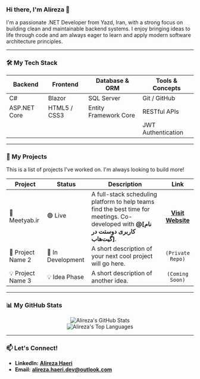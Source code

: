 ### Hi there, I'm Alireza 👋

I'm a passionate .NET Developer from Yazd, Iran, with a strong focus on building clean and maintainable backend systems. I enjoy bringing ideas to life through code and am always eager to learn and apply modern software architecture principles.

---

### 🛠️ My Tech Stack

| Backend          | Frontend      | Database & ORM         | Tools & Concepts     |
|------------------|---------------|------------------------|----------------------|
| C#               | Blazor        | SQL Server             | Git / GitHub         |
| ASP.NET Core     | HTML5 / CSS3  | Entity Framework Core  | RESTful APIs         |
|                  |               |                        | JWT Authentication   |

---

### 🚀 My Projects
<p>This is a list of projects I've worked on. I'm always looking to build more!</p>

<table>
    <thead>
        <tr>
            <th>Project</th>
            <th>Status</th>
            <th>Description</th>
            <th>Link</th>
        </tr>
    </thead>
    <tbody>
        <tr>
            <td>🤝 Meetyab.ir                </td>
            <td>🟢 Live</td>
            <td>A full-stack scheduling platform to help teams find the best time for meetings. Co-developed with <strong>@[نام کاربری دوستت در گیت‌هاب]</strong>.</td>
            <td align="center"><a href="https://meetyab.ir" target="_blank"><strong>Visit Website</strong></a></td>
        </tr>
        <tr>
            <td>🚧 Project Name 2         </td>
            <td>🚧 In Development</td>
            <td>A short description of your next cool project will go here.</td>
            <td align="center"><code>(Private Repo)</code></td>
        </tr>
        <tr>
            <td>💡 Project Name 3         </td>
            <td>💡 Idea Phase</td>
            <td>A short description of another idea.</td>
            <td align="center"><code>(Coming Soon)</code></td>
        </tr>
    </tbody>
</table>

---

### 📊 My GitHub Stats

<p align="center">
  <img src="https://github-readme-stats.vercel.app/api?username=alireza-haeri&show_icons=true&theme=dracula&include_all_commits=true&count_private=true" alt="Alireza's GitHub Stats"/>
  <br/>
  <img src="https://github-readme-stats.vercel.app/api/top-langs/?username=alireza-haeri&layout=compact&langs_count=8&theme=dracula" alt="Alireza's Top Languages"/>
</p>

---

### 📫 Let's Connect!

- **LinkedIn:** [**Alireza Haeri**](https://www.linkedin.com/in/alireza-haeri-dev)
- **Email:** **alireza.haeri.dev@outlook.com**
